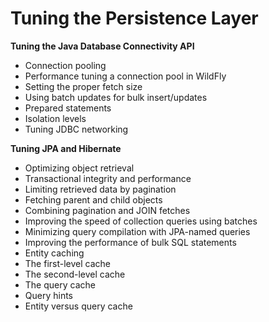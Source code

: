 # **Tuning the Persistence Layer**


**Tuning the Java Database Connectivity API**
* Connection pooling
* Performance tuning a connection pool in WildFly
* Setting the proper fetch size
* Using batch updates for bulk insert/updates 
* Prepared statements 
* Isolation levels
* Tuning JDBC networking

**Tuning JPA and Hibernate** 
* Optimizing object retrieval
* Transactional integrity and performance
* Limiting retrieved data by pagination 
* Fetching parent and child objects 
* Combining pagination and JOIN fetches
* Improving the speed of collection queries using batches
* Minimizing query compilation with JPA-named queries 
* Improving the performance of bulk SQL statements 
* Entity caching 
* The first-level cache 
* The second-level cache 
* The query cache 
* Query hints 
* Entity versus query cache 